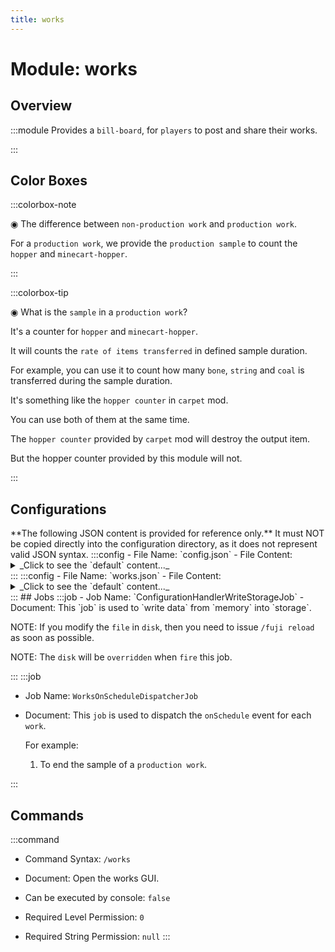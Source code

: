 ```yaml
---
title: works
---
```



# Module: works

## Overview
:::module
  Provides a `bill-board`, for `players` to post and share their works.


:::
## Color Boxes

:::colorbox-note

  ◉ The difference between `non-production work` and `production work`.
  
  For a `production work`, we provide the `production sample` to count the `hopper` and `minecart-hopper`.


:::

:::colorbox-tip

  ◉ What is the `sample` in a `production work`?
  
  It's a counter for `hopper` and `minecart-hopper`.
  
  It will counts the `rate of items transferred` in defined sample duration.
  
  For example, you can use it to count how many `bone`, `string` and `coal` is transferred during the sample duration.
  
  
  
  It's something like the `hopper counter` in `carpet` mod.
  
  You can use both of them at the same time.
  
  
  
  The `hopper counter` provided by `carpet` mod will destroy the output item.
  
  But the hopper counter provided by this module will not.


:::

## Configurations
<Admonition type="warning" icon="" title="">
**The following JSON content is provided for reference only.**
It must NOT be copied directly into the configuration directory, as it does not represent valid JSON syntax.
</Admonition>
:::config
- File Name: `config.json`
- File Content: 
<details>

<summary>_Click to see the `default` content..._</summary>

```json showLineNumbers title="config/fuji/modules/works/config.json"
{
  /* The `duration` used for `sample` for `production work`. */
  "sample_time_ms": 3600000
  /* The `max distance` allowed for `production work`. */,
  "sample_distance_limit": 512
  /* The max types of items to display for `production work`. */,
  "sample_counter_top_n": 20
}
```
</details>
:::
:::config
- File Name: `works.json`
- File Content: 
<details>

<summary>_Click to see the `default` content..._</summary>

```json showLineNumbers title="config/fuji/modules/works/works.json"
{
  /* The created `work` list. */
  "works": []
}
```
</details>
:::
## Jobs
:::job
- Job Name: `ConfigurationHandlerWriteStorageJob`
- Document:   This `job` is used to `write data` from `memory` into `storage`.
  
  
  
  NOTE: If you modify the `file` in `disk`, then you need to issue `/fuji reload` as soon as possible.
  
  NOTE: The `disk` will be `overridden` when `fire` this job.


:::
:::job
- Job Name: `WorksOnScheduleDispatcherJob`
- Document:   This `job` is used to dispatch the `onSchedule` event for each `work`.
  
  
  
  For example:
  
  1. To end the sample of a `production work`.


:::
## Commands
:::command
- Command Syntax: `/works`
- Document:   Open the works GUI.


- Can be executed by console: `false`
- Required Level Permission: `0`
- Required String Permission: `null`
:::
